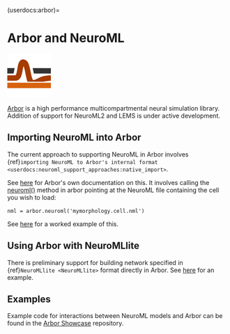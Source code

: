 (userdocs:arbor)=
# Arbor and NeuroML

![Arbor logo](../../../images/tools/arbor.png)

[Arbor](https://arbor-sim.org/) is a high performance multicompartmental neural simulation library. Addition of support for NeuroML2 and LEMS is under active development.

## Importing NeuroML into Arbor

The current approach to supporting NeuroML in Arbor involves {ref}`importing NeuroML to Arbor's internal format <userdocs:neuroml_support_approaches:native_import>`.

See [here](https://docs.arbor-sim.org/en/stable/fileformat/neuroml.html) for Arbor's own documentation on this. It involves calling the [neuroml()](https://docs.arbor-sim.org/en/stable/python/morphology.html#arbor.neuroml) method in arbor pointing at the NeuroML file containing the cell you wish to load:

```{code-block} python
nml = arbor.neuroml('mymorphology.cell.nml')

```
See [here](https://github.com/OpenSourceBrain/ArborShowcase/blob/main/NeuroML2/test_arbor.py) for a worked example of this.


## Using Arbor with NeuroMLlite

There is preliminary support for building network specified in {ref}`NeuroMLlite <NeuroMLlite>` format directly in Arbor. See [here](https://github.com/NeuroML/NeuroMLlite/tree/master/examples/arbor) for an example.

## Examples

Example code for interactions between NeuroML models and Arbor can be found in the [Arbor Showcase](https://github.com/OpenSourceBrain/ArborShowcase) repository.
